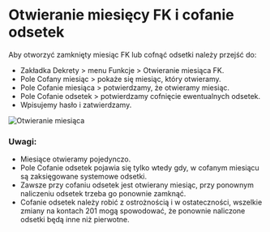 # Otwieranie miesięcy FK i cofanie odsetek

Aby otworzyć zamknięty miesiąc FK lub cofnąć odsetki należy przejść do:

- Zakładka Dekrety > menu Funkcje > Otwieranie miesiąca FK.
- Pole Cofany miesiąc > pokaże się miesiąc, który otwieramy.
- Pole Cofanie miesiąca > potwierdzamy, że otwieramy miesiąc.
- Pole Cofanie odsetek > potwierdzamy cofnięcie ewentualnych odsetek.
- Wpisujemy hasło i zatwierdzamy.

![Otwieranie miesiąca](otwieraniemiesiaca.gif)

### Uwagi:

- Miesiące otwieramy pojedynczo.
- Pole Cofanie odsetek pojawia się tylko wtedy gdy, w cofanym miesiącu są zaksięgowane systemowe odsetki.
- Zawsze przy cofaniu odsetek jest otwierany miesiąc, przy ponownym naliczeniu odsetek trzeba go ponownie zamknąć.
- Cofanie odsetek należy robić z ostrożnością i w ostateczności, wszelkie zmiany na kontach 201 mogą spowodować, że ponownie naliczone odsetki będą inne niż pierwotne.